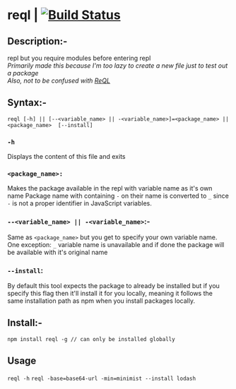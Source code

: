 # reql | [![Build Status](https://travis-ci.org/shri3k/reql.svg?branch=master)](https://travis-ci.org/shri3k/reql)

## Description:- 
repl but you require modules before entering repl  
_Primarily made this because I'm too lazy to create a new file just to test out a package_  
_Also, not to be confused with [ReQL](https://rethinkdb.com/docs/introduction-to-reql/)_

## Syntax:- 
`reql [-h] || [--<variable_name> || -<variable_name>]=<package_name> || <package_name>  [--install]`

### `-h`
Displays the content of this file and exits

### `<package_name>:`
Makes the package available in the repl with variable name as it's own name
Package name with containing `-` on their name is converted to `_` since `-` is not a proper identifier in JavaScript variables.

### `--<variable_name> || -<variable_name>`:-
Same as `<package_name>` but you get to specify your own variable name.
One exception: `_` variable name is unavailable and if done the package will be available with it's original name

### `--install`:
By default this tool expects the package to already be installed but if you specify this flag
then it'll install it for you locally, meaning it follows the same installation path as npm 
when you install packages locally. 

## Install:- 
`npm install reql -g // can only be installed globally`

## Usage
`reql -h`
`reql -base=base64-url -min=minimist --install lodash`
